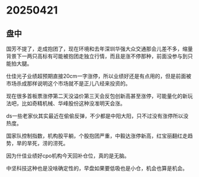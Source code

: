 # 20250421

## 盘中

国芳不提了，走成抱团了，现在环境和去年深圳华强大众交通那会儿差不多，缩量背景下一两只高标有可能被抱团走独立行情，而且是涨不停那种，前面没参与到只能拍大腿。

仕佳光子业绩超预期直接20cm一字涨停，所以业绩好还是有点用的，但是前面被市场杀成那样说明这个市场就不是正儿八经来投资的。

现在很多首板票涨停第二天没溢价第三天会反包创新高甚至涨停，可能量化的新玩法吧，比如奇精机械、华峰股份这种没准明天会涨。

ds一些老家伙其实最近在偷偷反弹，不少都是中阳大阳，只不过没有涨停所以没热度。

国家队控制指数，机构股平躺，个股抱团严重，中毅达涨停新高，红宝丽翻红走趋势，旱的旱死，涝的涝死。

因为什佳业绩好cpo机构今天回补仓位，真的是无脑。

中坚科技这种也是没啥确定性的，早盘如果要低吸也是小仓，机会也算是机会。
